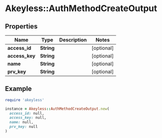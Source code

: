# Akeyless::AuthMethodCreateOutput

## Properties

| Name | Type | Description | Notes |
| ---- | ---- | ----------- | ----- |
| **access_id** | **String** |  | [optional] |
| **access_key** | **String** |  | [optional] |
| **name** | **String** |  | [optional] |
| **prv_key** | **String** |  | [optional] |

## Example

```ruby
require 'akeyless'

instance = Akeyless::AuthMethodCreateOutput.new(
  access_id: null,
  access_key: null,
  name: null,
  prv_key: null
)
```

